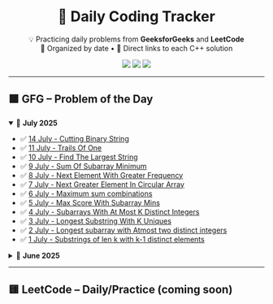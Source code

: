 <h1 align="center">🚀 Daily Coding Tracker</h1>

<p align="center">
  💡 Practicing daily problems from <strong>GeeksforGeeks</strong> and <strong>LeetCode</strong><br/>
  📅 Organized by date • 🔗 Direct links to each C++ solution
</p>

<p align="center">
  <img src="https://img.shields.io/badge/Language-C++17-blue.svg"/>
  <img src="https://img.shields.io/badge/Progress-24%20Days-brightgreen"/>
  <img src="https://img.shields.io/github/last-commit/chidvi123/GFG-POTD"/>
</p>

---

## 🟩 GFG – Problem of the Day

<details open>
<summary>📅 <strong>July 2025</strong></summary>

- ✅ [14 July - Cutting Binary String](2025/july/14_CuttingBinaryString.cpp)
- ✅ [11 July - Trails Of One](2025/july/11_TrailOfOnes.cpp)
- ✅ [10 July - Find The Largest String](2025/july/10_FindTheLargestString.cpp)
- ✅ [9 July - Sum Of Subarray Minimum](2025/july/9_SumOfSubarrayMinimum.cpp)
- ✅ [8 July - Next Element With Greater Frequency](2025/july/8_NextElementWithGreaterFrequency.cpp)
- ✅ [7 July - Next Greater Element In Circular Array](2025/july/7_NextGreaterElementInCircularArray.cpp)
- ✅ [6 July - Maximum sum combinations](2025/july/6_MaximumSumCombination.cpp)
- ✅ [5 July - Max Score With Subarray Mins](2025/july/5_MaxScoreFromSubarrayMins.cpp)
- ✅ [4 July - Subarrays With At Most K Distinct Integers](2025/july/4_SubarraysWithAtmostKDistinctIntegers.cpp)
- ✅ [3 July - Longest Substring With K Uniques](2025/july/3_LongestSubstringWithKUniques.cpp)
- ✅ [2 July - Longest subarray with Atmost two distinct integers](2025/july/2_LongestsubarraywithAtmosttwodistincintegers.cpp)
- ✅ [1 July - Substrings of len k with k-1 distinct elements](2025/july/1_SubstringsOfLengthKwithK-1DistinctElements.cpp)

</details>

<details>
<summary>📅 <strong>June 2025</strong></summary>

- ✅ [30 June - MaxMinHeight](2025/June/30_MaxMinHeight.cpp)
- ✅ [29 June - Split Array Largest Sum](2025/June/29_SplitArrayLargestSum.cpp)
- ✅ [28 June - Counting elements in two arrays](2025/June/28_CountingElementsInTwoArrays.cpp)
- ✅ [27 June - Mobile Numeric Keypad](2025/June/27_MobileNumericKeypad.cpp)
- ✅ [26 June - Game With String](2025/June/26_GameWithString.cpp)
- ✅ [25 June - Check if Frequencies Can Be Equal](2025/June/25_CheckIfFreqEqual.cpp)

</details>

---

## 🟨 LeetCode – Daily/Practice (coming soon)

<!-- Add LeetCode entries here like:
- ✅ [19 July - Vowel Permutation Count](2025/july/19/LeetCode_VowelPermutationCount.cpp)
-->
